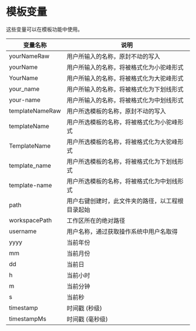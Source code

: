 # 模板变量

这些变量可以在模板功能中使用。

| 变量名称        | 说明                                             |
| --------------- | ------------------------------------------------ |
| yourNameRaw     | 用户所输入的名称，原封不动的写入                 |
| yourName        | 用户所输入的名称，将被格式化为小驼峰形式         |
| YourName        | 用户所输入的名称，将被格式化为大驼峰形式         |
| your_name       | 用户所输入的名称，将被格式化为下划线形式         |
| your-name       | 用户所输入的名称，将被格式化为中划线形式         |
| templateNameRaw | 用户所选模板的名称，原封不动的写入               |
| templateName    | 用户所选模板的名称，将被格式化为小驼峰形式       |
| TemplateName    | 用户所选模板的名称，将被格式化为大驼峰形式       |
| template_name   | 用户所选模板的名称，将被格式化为下划线形式       |
| template-name   | 用户所选模板的名称，将被格式化为中划线形式       |
| path            | 用户右键创建时，此文件夹的路径，以工程根目录起始 |
| workspacePath   | 工作区所在的绝对路径                             |
| username        | 用户名称，通过获取操作系统中用户名取得           |
| yyyy            | 当前年份                                         |
| mm              | 当前月份                                         |
| dd              | 当前日                                           |
| h               | 当前小时                                         |
| m               | 当前分钟                                         |
| s               | 当前秒                                           |
| timestamp       | 时间戳 (秒级)                                    |
| timestampMs     | 时间戳 (毫秒级)                                  |

